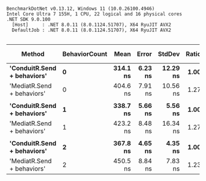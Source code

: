 ```

BenchmarkDotNet v0.13.12, Windows 11 (10.0.26100.4946)
Intel Core Ultra 7 155H, 1 CPU, 22 logical and 16 physical cores
.NET SDK 9.0.100
  [Host]     : .NET 8.0.11 (8.0.1124.51707), X64 RyuJIT AVX2
  DefaultJob : .NET 8.0.11 (8.0.1124.51707), X64 RyuJIT AVX2


```
| Method                      | BehaviorCount | Mean     | Error   | StdDev   | Ratio | RatioSD | Gen0   | Allocated | Alloc Ratio |
|---------------------------- |-------------- |---------:|--------:|---------:|------:|--------:|-------:|----------:|------------:|
| **&#39;ConduitR.Send + behaviors&#39;** | **0**             | **314.1 ns** | **6.23 ns** | **12.29 ns** |  **1.00** |    **0.00** | **0.0381** |     **480 B** |        **1.00** |
| &#39;MediatR.Send + behaviors&#39;  | 0             | 404.6 ns | 7.91 ns | 10.56 ns |  1.27 |    0.05 | 0.1125 |    1416 B |        2.95 |
|                             |               |          |         |          |       |         |        |           |             |
| **&#39;ConduitR.Send + behaviors&#39;** | **1**             | **338.7 ns** | **5.66 ns** |  **5.56 ns** |  **1.00** |    **0.00** | **0.0534** |     **672 B** |        **1.00** |
| &#39;MediatR.Send + behaviors&#39;  | 1             | 423.2 ns | 8.48 ns | 16.34 ns |  1.27 |    0.06 | 0.1240 |    1560 B |        2.32 |
|                             |               |          |         |          |       |         |        |           |             |
| **&#39;ConduitR.Send + behaviors&#39;** | **2**             | **367.8 ns** | **4.65 ns** |  **4.35 ns** |  **1.00** |    **0.00** | **0.0644** |     **808 B** |        **1.00** |
| &#39;MediatR.Send + behaviors&#39;  | 2             | 450.5 ns | 8.84 ns |  7.83 ns |  1.23 |    0.03 | 0.1354 |    1704 B |        2.11 |
